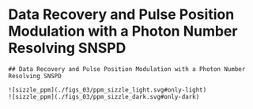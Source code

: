 # Data Recovery and Pulse Position Modulation with a Photon Number Resolving SNSPD
```{=html}
## Data Recovery and Pulse Position Modulation with a Photon Number Resolving SNSPD

![sizzle_ppm](./figs_03/ppm_sizzle_light.svg#only-light)
![sizzle_ppm](./figs_03/ppm_sizzle_dark.svg#only-dark)

```

